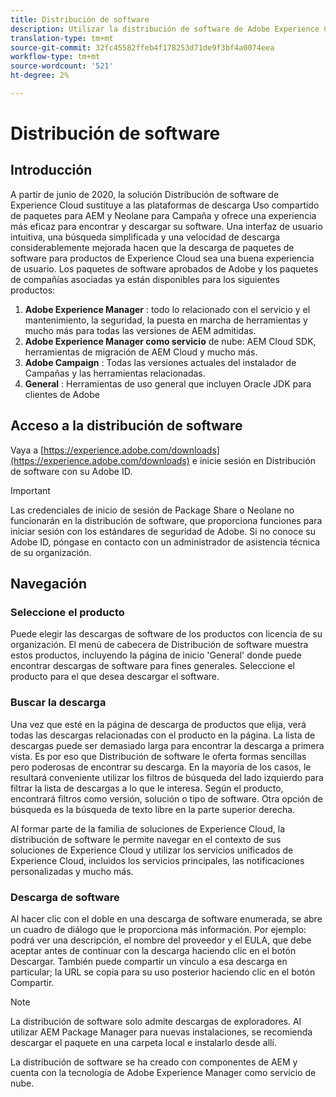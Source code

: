 ```yaml
---
title: Distribución de software
description: Utilizar la distribución de software de Adobe Experience Cloud
translation-type: tm+mt
source-git-commit: 32fc45582ffeb4f178253d71de9f3bf4a0074eea
workflow-type: tm+mt
source-wordcount: '521'
ht-degree: 2%

---
```



# Distribución de software

## Introducción

A partir de junio de 2020, la solución Distribución de software de Experience Cloud sustituye a las plataformas de descarga Uso compartido de paquetes para AEM y Neolane para Campaña y ofrece una experiencia más eficaz para encontrar y descargar su software. Una interfaz de usuario intuitiva, una búsqueda simplificada y una velocidad de descarga considerablemente mejorada hacen que la descarga de paquetes de software para productos de Experience Cloud sea una buena experiencia de usuario. Los paquetes de software aprobados de Adobe y los paquetes de compañías asociadas ya están disponibles para los siguientes productos:

1. **Adobe Experience Manager** : todo lo relacionado con el servicio y el mantenimiento, la seguridad, la puesta en marcha de herramientas y mucho más para todas las versiones de AEM admitidas.
1. **Adobe Experience Manager como servicio** de nube: AEM Cloud SDK, herramientas de migración de AEM Cloud y mucho más.
1. **Adobe Campaign** : Todas las versiones actuales del instalador de Campañas y las herramientas relacionadas.
1. **General** : Herramientas de uso general que incluyen Oracle JDK para clientes de Adobe

## Acceso a la distribución de software

Vaya a [https://experience.adobe.com/downloads](https://experience.adobe.com/downloads) e inicie sesión en Distribución de software con su Adobe ID.

>[!IMPORTANT]
>
>Las credenciales de inicio de sesión de Package Share o Neolane no funcionarán en la distribución de software, que proporciona funciones para iniciar sesión con los estándares de seguridad de Adobe. Si no conoce su Adobe ID, póngase en contacto con un administrador de asistencia técnica de su organización.

## Navegación

### Seleccione el producto

Puede elegir las descargas de software de los productos con licencia de su organización. El menú de cabecera de Distribución de software muestra estos productos, incluyendo la página de inicio &#39;General&#39; donde puede encontrar descargas de software para fines generales. Seleccione el producto para el que desea descargar el software.

### Buscar la descarga

Una vez que esté en la página de descarga de productos que elija, verá todas las descargas relacionadas con el producto en la página. La lista de descargas puede ser demasiado larga para encontrar la descarga a primera vista. Es por eso que Distribución de software le oferta formas sencillas pero poderosas de encontrar su descarga. En la mayoría de los casos, le resultará conveniente utilizar los filtros de búsqueda del lado izquierdo para filtrar la lista de descargas a lo que le interesa. Según el producto, encontrará filtros como versión, solución o tipo de software.
Otra opción de búsqueda es la búsqueda de texto libre en la parte superior derecha.

Al formar parte de la familia de soluciones de Experience Cloud, la distribución de software le permite navegar en el contexto de sus soluciones de Experience Cloud y utilizar los servicios unificados de Experience Cloud, incluidos los servicios principales, las notificaciones personalizadas y mucho más.

### Descarga de software

Al hacer clic con el doble en una descarga de software enumerada, se abre un cuadro de diálogo que le proporciona más información. Por ejemplo: podrá ver una descripción, el nombre del proveedor y el EULA, que debe aceptar antes de continuar con la descarga haciendo clic en el botón Descargar.
También puede compartir un vínculo a esa descarga en particular; la URL se copia para su uso posterior haciendo clic en el botón Compartir.

>[!NOTE]
>
>La distribución de software solo admite descargas de exploradores. Al utilizar AEM Package Manager para nuevas instalaciones, se recomienda descargar el paquete en una carpeta local e instalarlo desde allí.

La distribución de software se ha creado con componentes de AEM y cuenta con la tecnología de Adobe Experience Manager como servicio de nube.